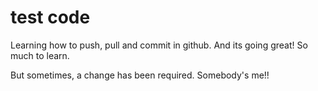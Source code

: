 # test code
Learning how to push, pull and commit in github.
And its going great!
So much to learn.

But sometimes, a change has been required. 
Somebody's me!!
